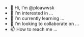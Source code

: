 - 👋 Hi, I’m @ploawwsk
- 👀 I’m interested in ...
- 🌱 I’m currently learning ...
- 💞️ I’m looking to collaborate on ...
- 📫 How to reach me ...

<!---
ploawwsk/ploawwsk is a ✨ special ✨ repository because its `README.md` (this file) appears on your GitHub profile.
You can click the Preview link to take a look at your changes.
--->
